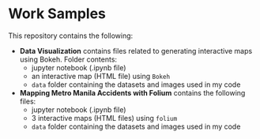 # Work Samples

This repository contains the following:
- **Data Visualization** contains files related to generating interactive maps using Bokeh. Folder contents:
  - jupyter notebook (.ipynb file)
  - an interactive map (HTML file) using `Bokeh`
  - `data` folder containing the datasets and images used in my code
- **Mapping Metro Manila Accidents with Folium** contains the following files:
  - jupyter notebook (.ipynb file)
  - 3 interactive maps (HTML files) using `folium`
  - `data` folder containing the datasets and images used in my code
